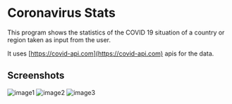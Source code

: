# Coronavirus Stats

This program shows the statistics of the COVID 19 situation of a country or region taken as input from the user.

It uses [https://covid-api.com](https://covid-api.com) apis for the data.

## Screenshots

![image1](https://user-images.githubusercontent.com/26493496/94998028-5a758900-05af-11eb-992f-94955284f8ef.png)
![image2](https://user-images.githubusercontent.com/26493496/94998065-9c9eca80-05af-11eb-8220-9c686fd85c35.png)
![image3](https://user-images.githubusercontent.com/26493496/94998087-b0e2c780-05af-11eb-8672-39da29ec7e23.png)
